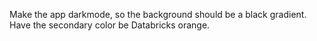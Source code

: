 Make the app darkmode, so the background should be a black gradient. Have the secondary color be Databricks orange.

